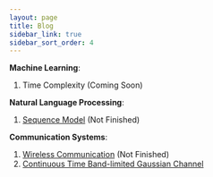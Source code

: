 ```yaml
---
layout: page
title: Blog
sidebar_link: true
sidebar_sort_order: 4
---
```


**Machine Learning**:
1. Time Complexity (Coming Soon)

**Natural Language Processing**: 
1. <a href='/assets/files/Sequence_Models.pdf'>Sequence Model</a> (Not Finished)

**Communication Systems**:
1. <a href='/assets/files/Wireless_Communication.pdf'>Wireless Communication</a> (Not Finished)
2. <a href='/assets/files/Continuous_Time_BandLimited_Channel.pdf'>Continuous Time Band-limited Gaussian Channel</a>

